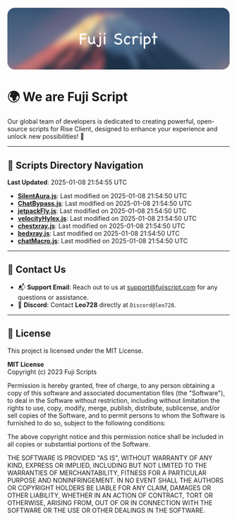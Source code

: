 ![Banner](.github/b.webp)

# 🌍 **We are Fuji Script**

Our global team of developers is dedicated to creating powerful, open-source scripts for Rise Client, designed to enhance your experience and unlock new possibilities! 🌟

---
<!-- SCRIPTS_NAVIGATION_START -->
## 📂 **Scripts Directory Navigation**

**Last Updated**: 2025-01-08 21:54:55 UTC

- **[SilentAura.js](scripts/SilentAura.js)**: Last modified on 2025-01-08 21:54:50 UTC
- **[ChatBypass.js](scripts/ChatBypass.js)**: Last modified on 2025-01-08 21:54:50 UTC
- **[jetpackFly.js](scripts/jetpackFly.js)**: Last modified on 2025-01-08 21:54:50 UTC
- **[velocityHylex.js](scripts/velocityHylex.js)**: Last modified on 2025-01-08 21:54:50 UTC
- **[chestxray.js](scripts/chestxray.js)**: Last modified on 2025-01-08 21:54:50 UTC
- **[bedxray.js](scripts/bedxray.js)**: Last modified on 2025-01-08 21:54:50 UTC
- **[chatMacro.js](scripts/chatMacro.js)**: Last modified on 2025-01-08 21:54:50 UTC

<!-- SCRIPTS_NAVIGATION_END -->

---

## 💬 **Contact Us**  
- 📬 **Support Email**: Reach out to us at [support@fujiscript.com](mailto:support@fujiscript.com) for any questions or assistance.  
- 💬 **Discord**: Contact **Leo728** directly at `Discord@leo728`.

---

## 📜 **License**

This project is licensed under the MIT License.  

**MIT License**  
Copyright (c) 2023 Fuji Scripts  

Permission is hereby granted, free of charge, to any person obtaining a copy of this software and associated documentation files (the "Software"), to deal in the Software without restriction, including without limitation the rights to use, copy, modify, merge, publish, distribute, sublicense, and/or sell copies of the Software, and to permit persons to whom the Software is furnished to do so, subject to the following conditions:  

The above copyright notice and this permission notice shall be included in all copies or substantial portions of the Software.  

THE SOFTWARE IS PROVIDED "AS IS", WITHOUT WARRANTY OF ANY KIND, EXPRESS OR IMPLIED, INCLUDING BUT NOT LIMITED TO THE WARRANTIES OF MERCHANTABILITY, FITNESS FOR A PARTICULAR PURPOSE AND NONINFRINGEMENT. IN NO EVENT SHALL THE AUTHORS OR COPYRIGHT HOLDERS BE LIABLE FOR ANY CLAIM, DAMAGES OR OTHER LIABILITY, WHETHER IN AN ACTION OF CONTRACT, TORT OR OTHERWISE, ARISING FROM, OUT OF OR IN CONNECTION WITH THE SOFTWARE OR THE USE OR OTHER DEALINGS IN THE SOFTWARE.  

